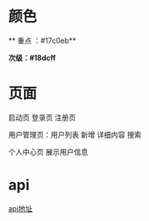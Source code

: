 # 颜色

** 重点 ：#17c0eb**

**次级：#18dcff**

# 页面

启动页 登录页 注册页 

用户管理页：用户列表 新增 详细内容 搜索 

个人中心页 展示用户信息

# api

[api地址](https://jsonplaceholder.typicode.com)